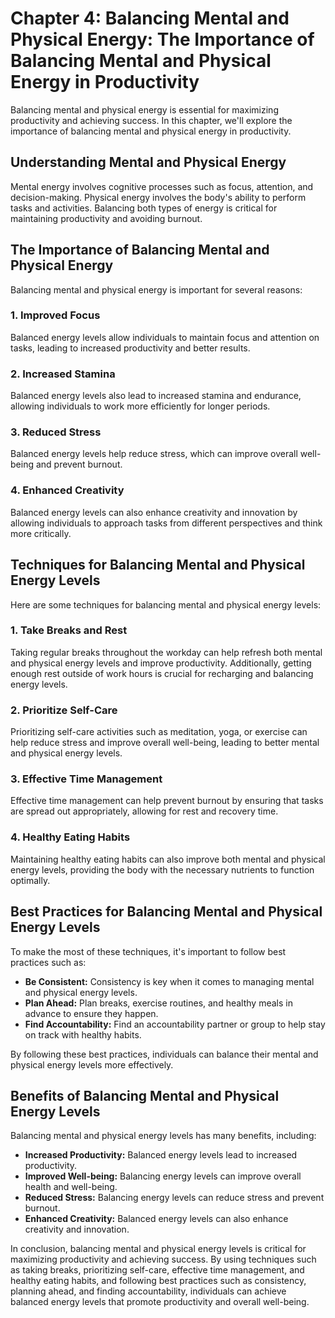 Chapter 4: Balancing Mental and Physical Energy: The Importance of Balancing Mental and Physical Energy in Productivity
=======================================================================================================================

Balancing mental and physical energy is essential for maximizing productivity and achieving success. In this chapter, we'll explore the importance of balancing mental and physical energy in productivity.

Understanding Mental and Physical Energy
----------------------------------------

Mental energy involves cognitive processes such as focus, attention, and decision-making. Physical energy involves the body's ability to perform tasks and activities. Balancing both types of energy is critical for maintaining productivity and avoiding burnout.

The Importance of Balancing Mental and Physical Energy
------------------------------------------------------

Balancing mental and physical energy is important for several reasons:

### 1. Improved Focus

Balanced energy levels allow individuals to maintain focus and attention on tasks, leading to increased productivity and better results.

### 2. Increased Stamina

Balanced energy levels also lead to increased stamina and endurance, allowing individuals to work more efficiently for longer periods.

### 3. Reduced Stress

Balanced energy levels help reduce stress, which can improve overall well-being and prevent burnout.

### 4. Enhanced Creativity

Balanced energy levels can also enhance creativity and innovation by allowing individuals to approach tasks from different perspectives and think more critically.

Techniques for Balancing Mental and Physical Energy Levels
----------------------------------------------------------

Here are some techniques for balancing mental and physical energy levels:

### 1. Take Breaks and Rest

Taking regular breaks throughout the workday can help refresh both mental and physical energy levels and improve productivity. Additionally, getting enough rest outside of work hours is crucial for recharging and balancing energy levels.

### 2. Prioritize Self-Care

Prioritizing self-care activities such as meditation, yoga, or exercise can help reduce stress and improve overall well-being, leading to better mental and physical energy levels.

### 3. Effective Time Management

Effective time management can help prevent burnout by ensuring that tasks are spread out appropriately, allowing for rest and recovery time.

### 4. Healthy Eating Habits

Maintaining healthy eating habits can also improve both mental and physical energy levels, providing the body with the necessary nutrients to function optimally.

Best Practices for Balancing Mental and Physical Energy Levels
--------------------------------------------------------------

To make the most of these techniques, it's important to follow best practices such as:

* **Be Consistent:** Consistency is key when it comes to managing mental and physical energy levels.
* **Plan Ahead:** Plan breaks, exercise routines, and healthy meals in advance to ensure they happen.
* **Find Accountability:** Find an accountability partner or group to help stay on track with healthy habits.

By following these best practices, individuals can balance their mental and physical energy levels more effectively.

Benefits of Balancing Mental and Physical Energy Levels
-------------------------------------------------------

Balancing mental and physical energy levels has many benefits, including:

* **Increased Productivity:** Balanced energy levels lead to increased productivity.
* **Improved Well-being:** Balancing energy levels can improve overall health and well-being.
* **Reduced Stress:** Balancing energy levels can reduce stress and prevent burnout.
* **Enhanced Creativity:** Balanced energy levels can also enhance creativity and innovation.

In conclusion, balancing mental and physical energy levels is critical for maximizing productivity and achieving success. By using techniques such as taking breaks, prioritizing self-care, effective time management, and healthy eating habits, and following best practices such as consistency, planning ahead, and finding accountability, individuals can achieve balanced energy levels that promote productivity and overall well-being.
